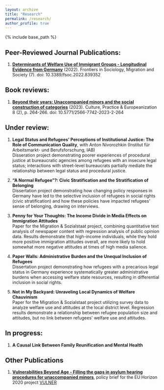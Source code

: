 ```yaml
---
layout: archive
title: "Research"
permalink: /research/
author_profile: true
---
```


{% include base_path %}

## Peer-Reviewed Journal Publications:

1. **[Determinants of Welfare Use of Immigrant Groups - Longitudinal Evidence from Germany](https://www.frontiersin.org/articles/10.3389/fsoc.2022.839352/full)** (2022). Frontiers in Sociology, Migration and Society (7). doi: 10.3389/fsoc.2022.839352 <br>

## Book reviews: 

1. **[Beyond their years: Unaccompanied minors and the social construction of categories](https://scholar.google.com/citations?view_op=view_citation&hl=en&user=VBPtJPMAAAAJ&citation_for_view=VBPtJPMAAAAJ:d1gkVwhDpl0C)** (2023). Culture, Practice & Europeanization 8 (2), p. 264-266. doi: 10.5771/2566-7742-2023-2-264 <br>

## Under review:

1. **Legal Status and Refugees' Perceptions of Institutional Justice: The Role of Communication Quality**, with Anton Nivorozhkin (Institut für Arbeitsmarkt- und Berufsforschung, IAB)<br>
Disseration project demonstrating poorer experiences of procedural justice at bureaucratic agencies among refugees with an insecure legal status; interactions with street-level bureaucrats partially mediate the relationship between legal status and procedural justice. 

2. **“A Normal Refugee”?: Civic Stratification and the Stratification of Belonging**<br>
Dissertation project demonstrating how changing policy responses in Germany have led to the selective inclusion of refugees in social rights (civic stratification) and how these policies have impacted refugees' sense of belonging, drawing on interviews.

3. **Penny for Your Thoughts: The Income Divide in Media Effects on Immigration Attitudes**<br>
Paper for the Migration & Sozialstaat project, combining quantitative text analysis of newspaper content with regression analysis of public opinion data. Results demonstrate that high-income individuals, while they hold more positive immigration attitudes overall, are more likely to hold somewhat more negative attitudes at times of high media salience. 

4. **Paper Walls: Administrative Burden and the Unequal Inclusion of Refugees**<br>
Dissertation project demonstrating how refugees with a precarious legal status in Germany experience systematically greater administrative burdens when accessing welfare state resources, resulting in differential inclusion in social rights. 

5. **Not in My Backyard: Unraveling Local Dynamics of Welfare Chauvinism** <br>
Paper for the Migration & Sozialstaat project utilizing survey data to analyze welfare use and attitudes at the local district level. Regression results demonstrate a relationship between refugee population size and attitudes, but no link between refugees' welfare use and attitudes.

## In progress: 

1. **A Causal Link Between Family Reunification and Mental Health**

## Other Publications 

1. **[Vulnerabilities Beyond Age - Filling the gaps in asylum hearing procedures for unaccompanied minors](https://population-europe.eu/files/documents/pb28_vulner_web_1.pdf)**, policy brief for the EU Horizon 2020 project [VULNER](https://www.vulner.eu/)
